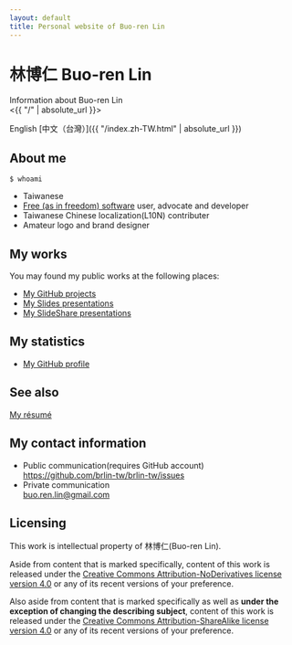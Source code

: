 ```yaml
---
layout: default
title: Personal website of Buo-ren Lin
---
```

# 林博仁 Buo-ren Lin

Information about Buo-ren Lin  
<{{ "/" | absolute_url }}>

English [中文（台灣）]({{ "/index.zh-TW.html" | absolute_url }})

## About me

`$ whoami`

* Taiwanese
* [Free (as in freedom) software](https://en.wikipedia.org/wiki/Free_software) user, advocate and developer
* Taiwanese Chinese localization(L10N) contributer
* Amateur logo and brand designer

## My works

You may found my public works at the following places:

* [My GitHub projects](https://github.com/brlin-tw?tab=repositories&type=source)
* [My Slides presentations](https://slides.com/lin-buo-ren)
* [My SlideShare presentations](https://www.slideshare.net/BuoRenLin)

## My statistics

* [My GitHub profile](https://github.com/brlin-tw)

## See also

[My résumé](https://resume.brlin.me)

## My contact information

* Public communication(requires GitHub account)  
  <https://github.com/brlin-tw/brlin-tw/issues>
* Private communication  
  <buo.ren.lin@gmail.com>

## Licensing

This work is intellectual property of 林博仁(Buo-ren Lin).

Aside from content that is marked specifically, content of this work is released under the [Creative Commons Attribution-NoDerivatives license version 4.0](https://creativecommons.org/licenses/by-nd/4.0/) or any of its recent versions of your preference.

Also aside from content that is marked specifically as well as **under the exception of changing the describing subject**, content of this work is released under the [Creative Commons Attribution-ShareAlike license version 4.0](https://creativecommons.org/licenses/by-sa/4.0/) or any of its recent versions of your preference.
